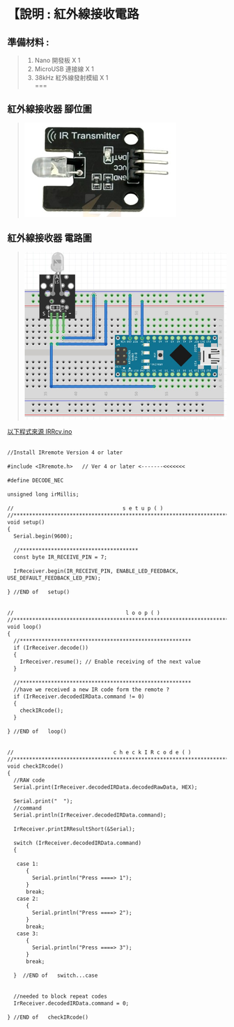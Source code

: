 

<h1>【說明 : 紅外線接收電路 </h1>

## 準備材料 : 
>1. Nano 開發板 X 1
>2. MicroUSB 連接線 X 1
>3. 38kHz 紅外線發射模組 X 1 <br>
===

## 紅外線接收器 腳位圖 
>![](IRTrm.jpg?raw=true)

## 紅外線接收器 電路圖 
>![](IR_Transmitter_Circult.jpg?raw=true)

[以下程式來源 IRRcv.ino ]:https://github.com/derricktsai0904/Arduino/blob/master/08.%20%E7%B4%85%E5%A4%96%E7%B7%9A%E7%99%BC%E9%80%81%E4%BB%A5%E5%8F%8A%E6%8E%A5%E6%94%B6/01%20%E7%B4%85%E5%A4%96%E7%B7%9A%E6%8E%A5%E6%94%B6/IRRcv.ino "IRRcv.ino"
[以下程式來源 IRRcv.ino ]
``` arduino

//Install IRremote Version 4 or later

#include <IRremote.h>   // Ver 4 or later <-------<<<<<<<

#define DECODE_NEC

unsigned long irMillis;

//                                   s e t u p ( )
//******************************************************************************************
void setup()
{
  Serial.begin(9600);

  //**************************************
  const byte IR_RECEIVE_PIN = 7;

  IrReceiver.begin(IR_RECEIVE_PIN, ENABLE_LED_FEEDBACK, USE_DEFAULT_FEEDBACK_LED_PIN);

} //END of   setup()


//                                    l o o p ( )
//******************************************************************************************
void loop()
{
  //*******************************************************
  if (IrReceiver.decode())
  {
    IrReceiver.resume(); // Enable receiving of the next value
  }

  //*******************************************************
  //have we received a new IR code form the remote ?
  if (IrReceiver.decodedIRData.command != 0)
  {
    checkIRcode();
  }

} //END of   loop()


//                                c h e c k I R c o d e ( )
//******************************************************************************************
void checkIRcode()
{
  //RAW code
  Serial.print(IrReceiver.decodedIRData.decodedRawData, HEX);
 
  Serial.print("  ");   
  //command
  Serial.println(IrReceiver.decodedIRData.command);

  IrReceiver.printIRResultShort(&Serial); 

  switch (IrReceiver.decodedIRData.command)
  {

   case 1:
      {
        Serial.println("Press ====> 1");
      }
      break;
   case 2:
      {
        Serial.println("Press ====> 2");
      }
      break;
   case 3:
      {
        Serial.println("Press ====> 3");
      }
      break;

  }  //END of   switch...case


  //needed to block repeat codes
  IrReceiver.decodedIRData.command = 0;

} //END of   checkIRcode()


```
